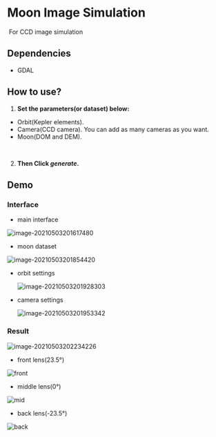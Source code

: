 # Moon Image Simulation

​	For CCD image simulation





## Dependencies

- GDAL





## How to use?

1.  **Set the parameters(or dataset) below:**
   - Orbit(Kepler elements).
   - Camera(CCD camera). You can add as many cameras as you want.
   - Moon(DOM  and DEM). 

​	

2. **Then Click *generate*.**





## Demo

### Interface

- main interface

![image-20210503201617480](https://github.com/Liu-Yuzhen/MoonProject/tree/master/pic/image-20210503201617480.png)



- moon dataset

![image-20210503201854420](https://github.com/Liu-Yuzhen/MoonProject/tree/master/pic/image-20210503201854420.png)



- orbit settings

  ![image-20210503201928303](https://github.com/Liu-Yuzhen/MoonProject/tree/master/pic/image-20210503201928303.png)

- camera settings

  ![image-20210503201953342](https://github.com/Liu-Yuzhen/MoonProject/tree/master/pic/image-20210503201953342.png)



### Result

![image-20210503202234226](https://github.com/Liu-Yuzhen/MoonProject/tree/master/pic/image-20210503202234226.png)



- front lens(23.5°)

![front](https://github.com/Liu-Yuzhen/MoonProject/tree/master/pic/front.jpg)

- middle lens(0°)

![mid](https://github.com/Liu-Yuzhen/MoonProject/tree/master/pic/mid.jpg)



- back lens(-23.5°)

![back](https://github.com/Liu-Yuzhen/MoonProject/tree/master/pic/back.jpg)
